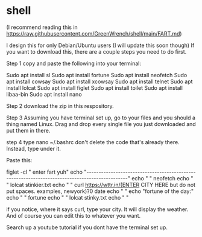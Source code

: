 # shell
(I recommend reading this in https://raw.githubusercontent.com/GreenWrench/shell/main/FART.md)

I design this for only Debian/Ubuntu users (I will update this soon though)
If you want to download this, there are a couple steps you need to do first.

Step 1
copy and paste the following into your terminal:

Sudo apt install sl
Sudo apt install fortune
Sudo apt install neofetch
Sudo apt install cowsay
Sudo apt install xcowsay
Sudo apt install telnet
Sudo apt install lolcat
Sudo apt install figlet
Sudo apt install toilet
Sudo apt install libaa-bin
Sudo apt install nano

Step 2
download the zip in this respository.

Step 3
Assuming you have terminal set up, go to your files and you should a thing named Linux.
Drag and drop every single file you just downloaded and put them in there.

step 4
type nano ~/.bashrc
don't delete the code that's already there. Instead, type under it.

Paste this: 

figlet -cl "                enter fart yuh"
echo "-----------------------------------------------------------------------------------------------"
echo "
"
neofetch
echo "
"
lolcat stinkier.txt 
echo "
"
curl https://wttr.in/(ENTER CITY HERE but do not put spaces. examples, newyork)?0
date
echo "
"
echo "fortune of the day:"
echo "
"
fortune
echo "
"
lolcat stinky.txt
echo "
"

if you notice, where it says curl, type your city. It will display the weather.
And of course you can edit this to whatever you want.

Search up a youtube tutorial if you dont have the terminal set up.
